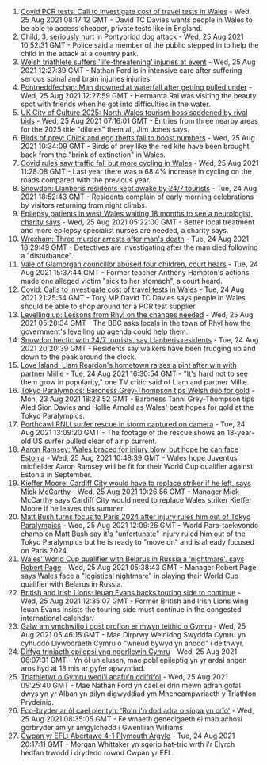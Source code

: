 1. [Covid PCR tests: Call to investigate cost of travel tests in Wales](https://www.bbc.co.uk/news/uk-wales-politics-58260242?at_medium=RSS&at_campaign=KARANGA) - Wed, 25 Aug 2021 08:17:12 GMT - David TC Davies wants people in Wales to be able to access cheaper, private tests like in England.
2. [Child, 3, seriously hurt in Pontypridd dog attack](https://www.bbc.co.uk/news/uk-wales-58330580?at_medium=RSS&at_campaign=KARANGA) - Wed, 25 Aug 2021 10:52:31 GMT - Police said a member of the public stepped in to help the child in the attack at a country park.
3. [Welsh triathlete suffers 'life-threatening' injuries at event](https://www.bbc.co.uk/news/uk-wales-58321158?at_medium=RSS&at_campaign=KARANGA) - Wed, 25 Aug 2021 12:27:39 GMT - Nathan Ford is in intensive care after suffering serious spinal and brain injuries injuries.
4. [Pontneddfechan: Man drowned at waterfall after getting pulled under](https://www.bbc.co.uk/news/uk-wales-58327545?at_medium=RSS&at_campaign=KARANGA) - Wed, 25 Aug 2021 12:27:59 GMT - Hermanta Rai was visiting the beauty spot with friends when he got into difficulties in the water.
5. [UK City of Culture 2025: North Wales tourism boss saddened by rival bids](https://www.bbc.co.uk/news/uk-wales-58319788?at_medium=RSS&at_campaign=KARANGA) - Wed, 25 Aug 2021 07:16:01 GMT - Entries from three nearby areas for the 2025 title "dilutes" them all, Jim Jones says.
6. [Birds of prey: Chick and egg thefts fall to boost numbers](https://www.bbc.co.uk/news/uk-wales-58327539?at_medium=RSS&at_campaign=KARANGA) - Wed, 25 Aug 2021 10:34:09 GMT - Birds of prey like the red kite have been brought back from the "brink of extinction" in Wales.
7. [Covid rules saw traffic fall but more cycling in Wales](https://www.bbc.co.uk/news/uk-wales-58327865?at_medium=RSS&at_campaign=KARANGA) - Wed, 25 Aug 2021 11:28:08 GMT - Last year there was a 68.4% increase in cycling on the roads compared with the previous year.
8. [Snowdon: Llanberis residents kept awake by 24/7 tourists](https://www.bbc.co.uk/news/uk-wales-58314871?at_medium=RSS&at_campaign=KARANGA) - Tue, 24 Aug 2021 18:52:43 GMT - Residents complain of early morning celebrations by visitors returning from night climbs.
9. [Epilepsy patients in west Wales waiting 18 months to see a neurologist, charity says](https://www.bbc.co.uk/news/uk-wales-58319786?at_medium=RSS&at_campaign=KARANGA) - Wed, 25 Aug 2021 05:22:00 GMT - Better local treatment and more epilepsy specialist nurses are needed, a charity says.
10. [Wrexham: Three murder arrests after man's death](https://www.bbc.co.uk/news/uk-wales-58314181?at_medium=RSS&at_campaign=KARANGA) - Tue, 24 Aug 2021 18:29:49 GMT - Detectives are investigating after the man died following a "disturbance".
11. [Vale of Glamorgan councillor abused four children, court hears](https://www.bbc.co.uk/news/uk-wales-58321149?at_medium=RSS&at_campaign=KARANGA) - Tue, 24 Aug 2021 15:37:44 GMT - Former teacher Anthony Hampton's actions made one alleged victim "sick to her stomach", a court heard.
12. [Covid: Calls to investigate cost of travel tests in Wales](https://www.bbc.co.uk/news/uk-wales-58319791?at_medium=RSS&at_campaign=KARANGA) - Tue, 24 Aug 2021 21:25:54 GMT - Tory MP David TC Davies says people in Wales should be able to shop around for a PCR test supplier.
13. [Levelling up: Lessons from Rhyl on the changes needed](https://www.bbc.co.uk/news/uk-58287122?at_medium=RSS&at_campaign=KARANGA) - Wed, 25 Aug 2021 05:28:34 GMT - The BBC asks locals in the town of Rhyl how the government's levelling up agenda could help them.
14. [Snowdon hectic with 24/7 tourists, say Llanberis residents](https://www.bbc.co.uk/news/uk-wales-58324570?at_medium=RSS&at_campaign=KARANGA) - Tue, 24 Aug 2021 20:20:39 GMT - Residents say walkers have been trudging up and down to the peak around the clock.
15. [Love Island: Liam Reardon's hometown raises a pint after win with partner Millie](https://www.bbc.co.uk/news/uk-wales-58321156?at_medium=RSS&at_campaign=KARANGA) - Tue, 24 Aug 2021 16:30:54 GMT - "It's hard not to see them grow in popularity," one TV critic said of Liam and partner Millie.
16. [Tokyo Paralympics: Baroness Grey-Thompson tips Welsh duo for gold](https://www.bbc.co.uk/sport/av/disability-sport/58310373?at_medium=RSS&at_campaign=KARANGA) - Mon, 23 Aug 2021 18:23:52 GMT - Baroness Tanni Grey-Thompson tips Aled Sion Davies and Hollie Arnold as Wales' best hopes for gold at the Tokyo Paralympics.
17. [Porthcawl RNLI surfer rescue in storm captured on camera](https://www.bbc.co.uk/news/uk-wales-58317099?at_medium=RSS&at_campaign=KARANGA) - Tue, 24 Aug 2021 13:09:20 GMT - The footage of the rescue shows an 18-year-old US surfer pulled clear of a rip current.
18. [Aaron Ramsey: Wales braced for injury blow, but hope he can face Estonia](https://www.bbc.co.uk/sport/football/58322476?at_medium=RSS&at_campaign=KARANGA) - Wed, 25 Aug 2021 10:48:39 GMT - Wales hope Juventus midfielder Aaron Ramsey will be fit for their World Cup qualifier against Estonia in September.
19. [Kieffer Moore: Cardiff City would have to replace striker if he left, says Mick McCarthy](https://www.bbc.co.uk/sport/football/58306253?at_medium=RSS&at_campaign=KARANGA) - Wed, 25 Aug 2021 10:26:56 GMT - Manager Mick McCarthy says Cardiff City would need to replace Wales striker Kieffer Moore if he leaves this summer.
20. [Matt Bush turns focus to Paris 2024 after injury rules him out of Tokyo Paralympics](https://www.bbc.co.uk/sport/av/disability-sport/58331057?at_medium=RSS&at_campaign=KARANGA) - Wed, 25 Aug 2021 12:09:26 GMT - World Para-taekwondo champion Matt Bush say it's "unfortunate" injury ruled him out of the Tokyo Paralympics but he is ready to "move on" and is already focused on Paris 2024.
21. [Wales' World Cup qualifier with Belarus in Russia a 'nightmare', says Robert Page](https://www.bbc.co.uk/sport/football/58318874?at_medium=RSS&at_campaign=KARANGA) - Wed, 25 Aug 2021 05:38:43 GMT - Manager Robert Page says Wales face a "logistical nightmare" in playing their World Cup qualifier with Belarus in Russia.
22. [British and Irish Lions: Ieuan Evans backs touring side to continue](https://www.bbc.co.uk/sport/rugby-union/58288806?at_medium=RSS&at_campaign=KARANGA) - Wed, 25 Aug 2021 12:35:07 GMT - Former British and Irish Lions wing Ieuan Evans insists the touring side must continue in the congested international calendar.
23. [Galw am ymchwilio i gost profion er mwyn teithio o Gymru](https://www.bbc.co.uk/newyddion/58322295?at_medium=RSS&at_campaign=KARANGA) - Wed, 25 Aug 2021 05:46:15 GMT - Mae Dirprwy Weinidog Swyddfa Cymru yn cyhuddo Llywodraeth Cymru o "wneud bywyd yn anodd" i deithwyr.
24. [Diffyg triniaeth epilepsi yng ngorllewin Cymru](https://www.bbc.co.uk/newyddion/58311167?at_medium=RSS&at_campaign=KARANGA) - Wed, 25 Aug 2021 06:07:31 GMT - Yn ôl un elusen, mae pobl epileptig yn yr ardal angen aros hyd at 18 mis ar gyfer apwyntiad.
25. [Triathletwr o Gymru wedi'i anafu'n ddifrifol](https://www.bbc.co.uk/newyddion/58328184?at_medium=RSS&at_campaign=KARANGA) - Wed, 25 Aug 2021 09:25:40 GMT - Mae Nathan Ford yn cael ei drin mewn adran gofal dwys yn yr Alban yn dilyn digwyddiad ym Mhencampwriaeth y Triathlon Prydeinig.
26. [Eco-bryder ar ôl cael plentyn: 'Ro'n i'n dod adra o siopa yn crïo'](https://www.bbc.co.uk/newyddion/58250588?at_medium=RSS&at_campaign=KARANGA) - Wed, 25 Aug 2021 08:35:05 GMT - Fe wnaeth genedigaeth ei mab achosi gorbryder am yr amgylchedd i Gwenllian Williams
27. [Cwpan yr EFL: Abertawe 4-1 Plymouth Argyle](https://www.bbc.co.uk/newyddion/58311168?at_medium=RSS&at_campaign=KARANGA) - Tue, 24 Aug 2021 20:17:11 GMT - Morgan Whittaker yn sgorio hat-tric wrth i'r Elyrch hedfan trwodd i drydedd rownd Cwpan yr EFL.
